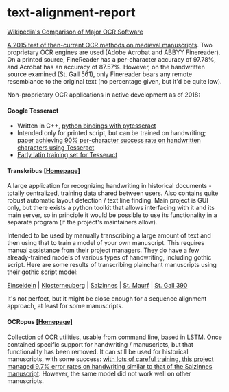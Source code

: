 # text-alignment-report

[Wikipedia's Comparison of Major OCR Software](https://en.wikipedia.org/wiki/Comparison_of_optical_character_recognition_software)

[A 2015 test of then-current OCR methods on medieval manuscripts](https://brandonwhawk.net/2015/04/20/ocr-and-medieval-manuscripts-establishing-a-baseline/). Two proprietary OCR engines are used (Adobe Acrobat and ABBYY Finereader). On a printed source, FineReader has a per-character accuracy of 97.78%, and Acrobat has an accuracy of 87.57%. However, on the handwritten source examined (St. Gall 561), only Finereader bears any remote resemblance to the original text (no percentage given, but it'd be quite low).

Non-proprietary OCR applications in active development as of 2018:

#### Google Tesseract
* Written in C++, [python bindings with pytesseract](https://pypi.org/project/pytesseract/)
* Intended only for printed script, but can be trained on handwriting; [paper achieving 90% per-character success rate on handwritten characters using Tesseract](https://arxiv.org/abs/1003.5893)
* [Early latin training set for Tesseract](https://latinocr.org/)

#### Transkribus [[Homepage]](https://transkribus.eu/Transkribus/)
A large application for recognizing handwriting in historical documents - totally centralized, training data shared between users. Also contains quite robust automatic layout detection / text line finding. Main project is GUI only, but there exists a python toolkit that allows interfacing with it and its main server, so in principle it would be possible to use its functionality in a separate program (if the project's maintainers allow). 

Intended to be used by manually transcribing a large amount of text and then using that to train a model of your own manuscript. This requires manual assistance from their project managers. They do have a few already-trained models of various types of handwriting, including gothic script. Here are some results of transcribing plainchant manuscripts using their gothic script model:

[Einseideln](https://raw.githubusercontent.com/timothydereuse/text-alignment-report/master/transkribus-einseideln.png) |
[Klosterneuberg](https://github.com/timothydereuse/text-alignment-report/blob/master/transkribus-klosterneuberg.png) |
[Salzinnes](https://github.com/timothydereuse/text-alignment-report/blob/master/transkribus-salzinnes.png) |
[St. Maurf](https://github.com/timothydereuse/text-alignment-report/blob/master/transkribus-stmaurf.png) |
[St. Gall 390](https://github.com/timothydereuse/text-alignment-report/blob/master/transkribus-stgall.png)

It's not perfect, but it might be close enough for a sequence alignment approach, at least for some manuscripts.

#### OCRopus [[Homepage]](https://github.com/tmbdev/ocropy)
Collection of OCR utilities, usable from command line, based in LSTM. Once contained specific support for handwriting / manuscripts, but that functionality has been removed. It can still be used for historical manuscripts, with some success: [with lots of careful training, this project managed 9.7% error rates on handwriting similar to that of the Salzinnes manuscript](https://graal.hypotheses.org/786). However, the same model did not work well on other manuscripts.
